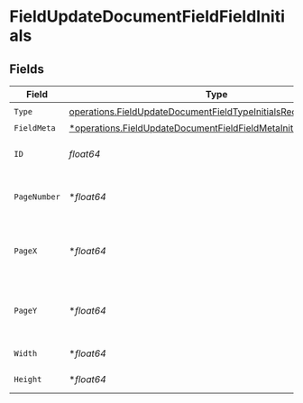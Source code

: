 # FieldUpdateDocumentFieldFieldInitials


## Fields

| Field                                                                                                                                               | Type                                                                                                                                                | Required                                                                                                                                            | Description                                                                                                                                         |
| --------------------------------------------------------------------------------------------------------------------------------------------------- | --------------------------------------------------------------------------------------------------------------------------------------------------- | --------------------------------------------------------------------------------------------------------------------------------------------------- | --------------------------------------------------------------------------------------------------------------------------------------------------- |
| `Type`                                                                                                                                              | [operations.FieldUpdateDocumentFieldTypeInitialsRequestBody1](../../models/operations/fieldupdatedocumentfieldtypeinitialsrequestbody1.md)          | :heavy_check_mark:                                                                                                                                  | N/A                                                                                                                                                 |
| `FieldMeta`                                                                                                                                         | [*operations.FieldUpdateDocumentFieldFieldMetaInitialsRequestBody](../../models/operations/fieldupdatedocumentfieldfieldmetainitialsrequestbody.md) | :heavy_minus_sign:                                                                                                                                  | N/A                                                                                                                                                 |
| `ID`                                                                                                                                                | *float64*                                                                                                                                           | :heavy_check_mark:                                                                                                                                  | The ID of the field to update.                                                                                                                      |
| `PageNumber`                                                                                                                                        | **float64*                                                                                                                                          | :heavy_minus_sign:                                                                                                                                  | The page number the field will be on.                                                                                                               |
| `PageX`                                                                                                                                             | **float64*                                                                                                                                          | :heavy_minus_sign:                                                                                                                                  | The X coordinate of where the field will be placed.                                                                                                 |
| `PageY`                                                                                                                                             | **float64*                                                                                                                                          | :heavy_minus_sign:                                                                                                                                  | The Y coordinate of where the field will be placed.                                                                                                 |
| `Width`                                                                                                                                             | **float64*                                                                                                                                          | :heavy_minus_sign:                                                                                                                                  | The width of the field.                                                                                                                             |
| `Height`                                                                                                                                            | **float64*                                                                                                                                          | :heavy_minus_sign:                                                                                                                                  | The height of the field.                                                                                                                            |